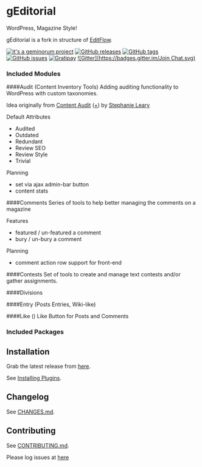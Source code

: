 # gEditorial

WordPress, Magazine Style!

gEditorial is a fork in structure of [EditFlow](http://editflow.org/).

[![it's a geminorum project](http://img.shields.io/badge/it's_a-geminorum_project-lightgrey.svg?style=flat)](http://geminorum.ir/)
[![GitHub releases](https://img.shields.io/github/release/geminorum/geditorial.svg?style=flat)](https://github.com/geminorum/geditorial/releases)
[![GitHub tags](https://img.shields.io/github/tag/geminorum/geditorial.svg?style=flat)](https://github.com/geminorum/geditorial/tags)
[![GitHub issues](https://img.shields.io/github/issues/geminorum/geditorial.svg?style=flat)](https://github.com/geminorum/geditorial/issues)
[![Gratipay](http://img.shields.io/gratipay/geminorum.svg?style=flat)](https://gratipay.com/geminorum/)
[![Gitter](https://badges.gitter.im/Join Chat.svg)](https://gitter.im/geminorum/geditorial?utm_source=badge&utm_medium=badge&utm_campaign=pr-badge)

### Included Modules
####Audit (Content Inventory Tools)
Adding auditing functionality to WordPress with custom taxonomies.

Idea originally from [Content Audit](http://stephanieleary.com/code/wordpress/content-audit/) ([+](http://www.adaptivepath.com/ideas/doing-content-inventory/)) by [Stephanie Leary](https://profiles.wordpress.org/sillybean)

Default Attributes
* Audited
* Outdated
* Redundant
* Review SEO
* Review Style
* Trivial

Planning
- set via ajax admin-bar button
- content stats

####Comments
Series of tools to help better managing the comments on a magazine

Features
* featured / un-featured a comment
* bury / un-bury a comment

Planning
- comment action row support for front-end

####Contests
Set of tools to create and manage text contests and/or gather assignments.

####Divisions

####Entry (Posts Entries, Wiki-like)

####Like ()
Like Button for Posts and Comments

### Included Packages

## Installation

Grab the latest release from [here](https://github.com/geminorum/geditorial/releases).

See [Installing Plugins](http://codex.wordpress.org/Managing_Plugins#Installing_Plugins).

## Changelog

See [CHANGES.md](CHANGES.md).

## Contributing

See [CONTRIBUTING.md](CONTRIBUTING.md).

Please log issues at [here](https://github.com/geminorum/geditorial/issues)
